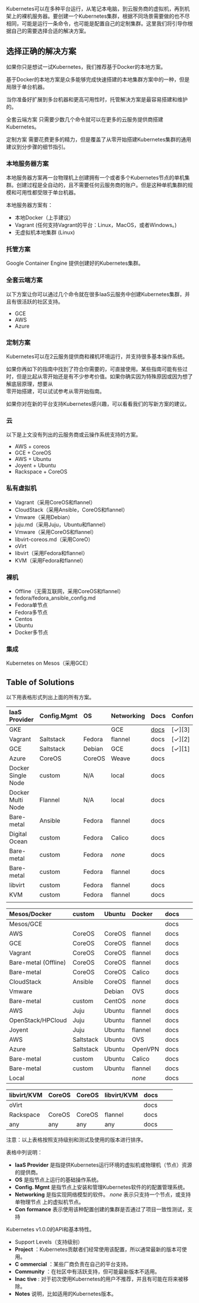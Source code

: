 Kubernetes可以在多种平台运行，从笔记本电脑，到云服务商的虚拟机，再到机架上的裸机服务器。要创建一个Kubernetes集群，根据不同场景需要做的也不尽相同，可能是运行一条命令，也可能是配置自己的定制集群。这里我们将引导你根据自己的需要选择合适的解决方案。

## 选择正确的解决方案

如果你只是想试一试Kubernetes，我们推荐基于Docker的本地方案。

基于Docker的本地方案是众多能够完成快速搭建的本地集群方案中的一种，但是局限于单台机器。

当你准备好扩展到多台机器和更高可用性时，托管解决方案是最容易搭建和维护的。

全套云端方案 只需要少数几个命令就可以在更多的云服务提供商搭建Kubernetes。

定制方案 需要花费更多的精力，但是覆盖了从零开始搭建Kubernetes集群的通用建议到分步骤的细节指引。

### 本地服务器方案

本地服务器方案再一台物理机上创建拥有一个或者多个Kubernetes节点的单机集群。创建过程是全自动的，且不需要任何云服务商的账户。但是这种单机集群的规模和可用性都受限于单台机器。

本地服务器方案有：

* 本地Docker（上手建议）
* Vagrant \(任何支持Vagrant的平台：Linux，MacOS，或者Windows。\)
* 无虚拟机本地集群 \(Linux\)

### 托管方案

Google Container Engine 提供创建好的Kubernetes集群。

### 全套云端方案

以下方案让你可以通过几个命令就在很多IaaS云服务中创建Kubernetes集群，并且有很活跃的社区支持。

* GCE
* AWS
* Azure

### 定制方案

Kubernetes可以在2云服务提供商和裸机环境运行，并支持很多基本操作系统。

如果你再如下的指南中找到了符合你需要的，可直接使用。某些指南可能有些过时，但是比起从零开始还是有不少参考价值。如果你确实因为特殊原因或因为想了解底层原理，想要从  
零开始搭建，可以试试参考从零开始指南。

如果你对在新的平台支持Kubernetes感兴趣，可以看看我们的写新方案的建议。

### 云

以下是上文没有列出的云服务商或云操作系统支持的方案。

* AWS + coreos
* GCE + CoreOS
* AWS + Ubuntu
* Joyent + Ubuntu
* Rackspace + CoreOS

### 私有虚拟机

* Vagrant（采用CoreOS和flannel）
* CloudStack（采用Ansible，CoreOS和flannel）
* Vmware（采用Debian）
* juju.md（采用Juju，Ubuntu和flannel）
* Vmware（采用CoreOS和flannel）
* libvirt-coreos.md（采用CoreO）
* oVirt
* libvirt（采用Fedora和flannel）
* KVM（采用Fedora和flannel）

### 裸机

* Offline（无需互联网，采用CoreOS和flannel）
* fedora/fedora\_ansible\_config.md
* Fedora单节点
* Fedora多节点
* Centos
* Ubuntu
* Docker多节点

### 集成

Kubernetes on Mesos（采用GCE）

## Table of Solutions

以下用表格形式列出上面的所有方案。

| **IaaS Provider** | **Config.Mgmt** | **OS** | **Networking** | **Docs** | **Conforms** |  |
| :--- | :--- | :--- | :--- | :--- | :--- | :--- |
| GKE |  |  | GCE | [docs](https://cloud.google.com/container-engine) | \[✓\]\[3\] |  |
| Vagrant | Saltstack | Fedora | flannel | docs | \[✓\]\[2\] |  |
| GCE | Saltstack | Debian | GCE | docs | \[✓\]\[1\] |  |
| Azure | CoreOS | CoreOS | Weave | docs |  |  |
| Docker Single Node | custom | N/A | local | docs |  |  |
| Docker Multi Node | Flannel | N/A | local | docs |  |  |
| Bare-metal | Ansible | Fedora | flannel | docs |  |  |
| Digital Ocean | custom | Fedora | Calico | docs |  |  |
| Bare-metal | custom | Fedora | _none_ | docs |  |  |
| Bare-metal | custom | Fedora | flannel | docs |  |  |
| libvirt | custom | Fedora | flannel | docs |  |  |
| KVM | custom | Fedora | flannel | docs |  |  |
|  |  |  |  |  |  |  |

| Mesos/Docker | custom | Ubuntu | Docker | docs |  |  |
| :--- | :--- | :--- | :--- | :--- | :--- | :--- |
| Mesos/GCE |  |  |  | docs |  |  |
| AWS | CoreOS | CoreOS | flannel | docs |  |  |
| GCE | CoreOS | CoreOS | flannel | docs |  |  |
| Vagrant | CoreOS | CoreOS | flannel | docs |  |  |
| Bare-metal \(Offline\) | CoreOS | CoreOS | flannel | docs |  |  |
| Bare-metal | CoreOS | CoreOS | Calico | docs |  |  |
| CloudStack | Ansible | CoreOS | flannel | docs |  |  |
| Vmware |  | Debian | OVS | docs |  |  |
| Bare-metal | custom | CentOS | _none_ | docs |  |  |
| AWS | Juju | Ubuntu | flannel | docs |  |  |
| OpenStack/HPCloud | Juju | Ubuntu | flannel | docs |  |  |
| Joyent | Juju | Ubuntu | flannel | docs |  |  |
| AWS | Saltstack | Ubuntu | OVS | docs |  |  |
| Azure | Saltstack | Ubuntu | OpenVPN | docs |  |  |
| Bare-metal | custom | Ubuntu | Calico | docs |  |  |
| Bare-metal | custom | Ubuntu | flannel | docs |  |  |
| Local |  |  | _none_ | docs |  |  |

| libvirt/KVM | CoreOS | CoreOS | libvirt/KVM | docs |  |  |
| :--- | :--- | :--- | :--- | :--- | :--- | :--- |
| oVirt |  |  |  | docs |  |  |
| Rackspace | CoreOS | CoreOS | flannel | docs |  |  |
| any | any | any | any | docs |  |  |

注意：以上表格按照支持级别和测试及使用的版本进行排序。

表格中列说明：

* **IaaS Provider**
  是指提供Kubernetes运行环境的虚拟机或物理机（节点）资源的提供商。
* **OS**
  是指节点上运行的基础操作系统。
* **Config. Mgmt**
  是指节点上安装和管理Kubernetes软件的的配置管理系统。
* **Networking**
  是指实现网络模型的软件。
  _none_
  表示只支持一个节点，或支持单物理节点 上的虚拟机节点。
* **Con**
  **formance**
  表示使用该种配置创建的集群是否通过了项目一致性测试，支持

Kubernetes v1.0.0的API和基本特性。

* Support Levels（支持级别）
* **Project**
  ：Kubernetes贡献者们经常使用该配置，所以通常最新的版本可使用。
* **C**
  **ommercial**
  ：某些厂商负责在自己的平台支持。
* **Community**
  ：在社区中有活跃支持，但可能最新版本不适用。
* **Inac**
  **tive**
  : 对于初次使用Kubernetes的用户不推荐，并且有可能在将来被移除。
* **Notes**
  说明，比如适用的Kubernetes版本。



